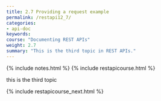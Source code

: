 ```yaml
---
title: 2.7 Providing a request example
permalink: /restapi12_7/
categories:
- api-doc
keywords: 
course: "Documenting REST APIs"
weight: 2.7
summary: "This is the third topic in REST APIs."
---
```

{% include notes.html %}
{% include restapicourse.html %}

this is the third topic

{% include restapicourse_next.html %}



